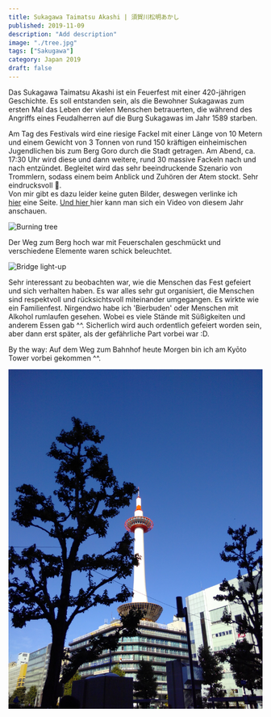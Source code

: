 ```yaml
---
title: Sukagawa Taimatsu Akashi | 須賀川松明あかし
published: 2019-11-09
description: "Add description"
image: "./tree.jpg"
tags: ["Sakugawa"]
category: Japan 2019
draft: false
---
```


Das Sukagawa Taimatsu Akashi ist ein Feuerfest mit einer 420-jährigen Geschichte. Es soll entstanden sein, als die Bewohner Sukagawas zum ersten Mal das Leben
 der vielen Menschen betrauerten, die während des Angriffs eines Feudalherren auf die Burg Sukagawas im Jahr 1589 starben. 

Am Tag des Festivals wird eine riesige Fackel mit einer Länge von 10 Metern und einem Gewicht von 3 Tonnen von rund 150 kräftigen einheimischen Jugendlichen 
bis zum Berg Goro durch die Stadt getragen. Am Abend, ca. 17:30 Uhr wird diese und dann weitere, rund 30 massive Fackeln nach und nach entzündet. Begleitet 
wird das sehr beeindruckende Szenario von Trommlern, sodass einem beim Anblick und Zuhören der Atem stockt. Sehr eindrucksvoll 🥹.  
Von mir gibt es dazu leider keine guten Bilder, deswegen verlinke ich  
<a href="https://ohmatsuri.com/en/articles/fukushima-sukagawa-taimatsu-akashi" target="_blank" rel="noopener noreferrer">hier</a> eine Seite. 
<a href="https://guides-japan.com/event_spots/detail/3385/Nov_19%2C_2019_____Sukagawa_Taimatsu_Akashi" target="_blank" rel="noopener noreferrer">
Und hier </a>hier kann man sich ein Video von diesem Jahr anschauen. 

![Burning tree](./tree.jpg)

Der Weg zum Berg hoch war mit Feuerschalen geschmückt und verschiedene Elemente waren schick beleuchtet. 

![Bridge light-up](./bridge.jpg)

Sehr interessant zu beobachten war, wie die Menschen das Fest gefeiert und sich verhalten haben. Es war alles sehr gut organisiert, die Menschen sind 
respektvoll und rücksichtsvoll miteinander umgegangen. Es wirkte wie ein Familienfest. Nirgendwo habe ich 'Bierbuden' oder Menschen mit Alkohol rumlaufen 
gesehen. Wobei es viele Stände mit Süßigkeiten und anderem Essen gab ^^. Sicherlich wird auch ordentlich gefeiert worden sein, aber dann erst später, als der 
gefährliche Part vorbei war :D.

By the way: Auf dem Weg zum Bahnhof heute Morgen bin ich am Kyōto Tower vorbei gekommen ^^. 

![Kyōto tower](./kyoto.jpg)
